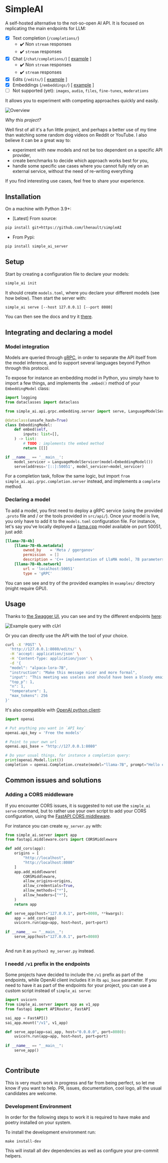 # SimpleAI

A self-hosted alternative to the not-so-open AI API. It is focused on replicating the main endpoints for LLM:

- [x] Text completion (`/completions/`)
    - ✔️ Non `stream` responses
    - ✔️ `stream` responses
- [x] Chat (`/chat/completions/`) [ [example](/examples/GPT-NeoXT-Chat-Base-20B/) ]
    - ✔️ Non `stream` responses
    - ✔️ `stream` responses
- [x] Edits (`/edits/`) [ [example](/examples/alpaca-lora-7B/) ]
- [x] Embeddings (`/embeddings/`) [ [example](/examples/sentence-transformers) ]
- [ ] Not supported (yet): `images`, `audio`, `files`, `fine-tunes`, `moderations`

It allows you to experiment with competing approaches quickly and easily.

![Overview](/assets/overview.jpg)

*Why this project?*

Well first of all it's a fun little project, and perhaps a better use of my time than watching some random dog videos on Reddit or YouTube. I also believe it can be a great way to:

- experiment with new models and not be too dependent on a specific API provider,
- create benchmarks to decide which approach works best for you,
- handle some specific use cases where you cannot fully rely on an external service, without the need of re-writing everything

If you find interesting use cases, feel free to share your experience.

## Installation

On a machine with Python 3.9+:

- [Latest] From source:

```bash
pip install git+https://github.com/lhenault/simpleAI 
```

- From Pypi:

```bash
pip install simple_ai_server
```

## Setup

Start by creating a configuration file to declare your models:

```bash
simple_ai init
```

It should create `models.toml`, where you declare your different models (see how below). Then start the server with:

```bash
simple_ai serve [--host 127.0.0.1] [--port 8080]
```

You can then see the docs and try it [there](http://127.0.0.1:8080/docs#/).

## Integrating and declaring a model

### Model integration

Models are queried through [gRPC](https://grpc.io/), in order to separate the API itself from the model inference, and to support several languages beyond Python through this protocol.

To expose for instance an embedding model in Python, you simply have to import a few things, and implements the `.embed()` method of your `EmbeddingModel` class:

```python
import logging
from dataclasses import dataclass

from simple_ai.api.grpc.embedding.server import serve, LanguageModelServicer

@dataclass(unsafe_hash=True)
class EmbeddingModel:
    def embed(self, 
        inputs: list=[],
    ) -> list:
        # TODO : implements the embed method
        return [[]]

if __name__ == '__main__':   
    model_servicer = LanguageModelServicer(model=EmbeddingModel())
    serve(address='[::]:50051', model_servicer=model_servicer)
```

For a completion task, follow the same logic, but import `from simple_ai.api.grpc.completion.server` instead, and implements a `complete` method.

### Declaring a model

To add a model, you first need to deploy a gRPC service (using the provided `.proto` file and / or the tools provided in `src/api/`). Once your model is live, you only have to add it to the `models.toml` configuration file. For instance, let's say you've locally deployed a [llama.cpp](https://github.com/ggerganov/llama.cpp) model available on port 50051, just add:

```toml
[llama-7B-4b]
    [llama-7B-4b.metadata]
        owned_by    = 'Meta / ggerganov'
        permission  = []
        description = 'C++ implementation of LlaMA model, 7B parameters, 4-bit quantization'
    [llama-7B-4b.network]
        url = 'localhost:50051'
        type = 'gRPC'
```

You can see see and try of the provided examples in `examples/` directory (might require GPU).

## Usage

Thanks to [the Swagger UI](https://github.com/swagger-api/swagger-ui), you can see and try the different endpoints [here](http://127.0.0.1:8080/docs#/):

![Example query with cUrl](/assets/docs-example.jpg)

Or you can directly use the API with the tool of your choice.

```bash
curl -X 'POST' \
  'http://127.0.0.1:8080/edits/' \
  -H 'accept: application/json' \
  -H 'Content-Type: application/json' \
  -d '{
  "model": "alpaca-lora-7B",
  "instruction": "Make this message nicer and more formal",
  "input": "This meeting was useless and should have been a bloody email",
  "top_p": 1,
  "n": 1,
  "temperature": 1,
  "max_tokens": 256
}'
```

It's also compatible with [OpenAI python client](https://github.com/openai/openai-python):

```python
import openai

# Put anything you want in `API key`
openai.api_key = 'Free the models'

# Point to your own url
openai.api_base = "http://127.0.0.1:8080"

# Do your usual things, for instance a completion query:
print(openai.Model.list())
completion = openai.Completion.create(model="llama-7B", prompt="Hello everyone this is")
```

## Common issues and solutions

### Adding a CORS middleware

If you encounter CORS issues, it is suggested to not use the `simple_ai serve` command, but to rather use your own script to add your CORS configuration, using the [FastAPI CORS middleware](https://fastapi.tiangolo.com/tutorial/cors/).

For instance you can create `my_server.py` with:

```python
from simple_ai.server import app
from fastapi.middleware.cors import CORSMiddleware

def add_cors(app):
    origins = [
        "http://localhost",
        "http://localhost:8080"
    ]
    app.add_middleware(
        CORSMiddleware,
        allow_origins=origins,
        allow_credentials=True,
        allow_methods=["*"],
        allow_headers=["*"],
    )
    return app

def serve_app(host="127.0.0.1", port=8080, **kwargs):
    app = add_cors(app)
    uvicorn.run(app=app, host=host, port=port)
    
if __name__ == "__main__":
    serve_app(host="127.0.0.1", port=8080)
    
```

And run it as `python3 my_server.py` instead.

### I needd `/v1` prefix in the endpoints

Some projects have decided to include the `/v1` prefix as part of the endpoints, while OpenAI client includes it in its `api_base` parameter. If you need to have it as part of the endpoints for your project, you can use a custom script instead of `simple_ai serve`:

```python
import uvicorn
from simple_ai.server import app as v1_app
from fastapi import APIRouter, FastAPI

sai_app = FastAPI()
sai_app.mount("/v1", v1_app)

def serve_app(app=sai_app, host="0.0.0.0", port=8080):
    uvicorn.run(app=app, host=host, port=port)
    
if __name__ == "__main__":
    serve_app()
    
```

## Contribute

This is very much work in progress and far from being perfect, so let me know if you want to help. PR, issues, documentation, cool logo, all the usual candidates are welcome.

### Development Environment

In order for the following steps to work it is required to have make and poetry installed on your system.

To install the development environment run:
```
make install-dev 
```

This will install all dev dependencies as well as configure your pre-commit helpers.


